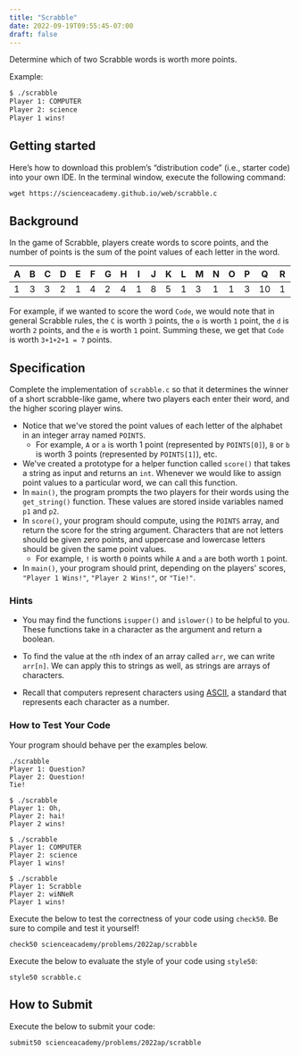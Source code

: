 ```yaml
---
title: "Scrabble"
date: 2022-09-19T09:55:45-07:00
draft: false
---
```


Determine which of two Scrabble words is worth more points.
<!--more-->

Example:
```md
$ ./scrabble
Player 1: COMPUTER
Player 2: science
Player 1 wins!
```

## Getting started

Here’s how to download this problem’s “distribution code” (i.e., starter code) into your own IDE. In the terminal window, execute the following command:

```md
wget https://scienceacademy.github.io/web/scrabble.c
```

## Background

In the game of Scrabble, players create words to score points, and the number of points is the sum of the point values of each letter in the word.

|A|B|C|D|E|F|G|H|I|J|K|L|M|N|O|P|Q|R|S|T|U|V|W|X|Y|Z|
|-|-|-|-|-|-|-|-|-|-|-|-|-|-|-|-|-|-|-|-|-|-|-|-|-|-|
|1|3|3|2|1|4|2|4|1|8|5|1|3|1|1|3|10|1|1|1|1|4|4|8|4|10|

For example, if we wanted to score the word `Code`, we would note that in general Scrabble rules, the `C` is worth `3` points, the `o` is worth `1` point, the `d` is worth `2` points, and the `e` is worth `1` point. Summing these, we get that `Code` is worth `3+1+2+1 = 7` points.

## Specification

Complete the implementation of `scrabble.c` so that it determines the winner of a short scrabble-like game, where two players each enter their word, and the higher scoring player wins.

* Notice that we've stored the point values of each letter of the alphabet in an integer array named `POINTS`.
  * For example, `A` or `a` is worth 1 point (represented by `POINTS[0]`), `B` or `b` is worth 3 points (represented by `POINTS[1]`), etc.
* We've created a prototype for a helper function called `score()` that takes a string as input and returns an `int`. Whenever we would like to assign point values to a particular word, we can call this function.
* In `main()`, the program prompts the two players for their words using the `get_string()` function. These values are stored inside variables named `p1` and `p2`.
* In `score()`, your program should compute, using the `POINTS` array, and return the score for the string argument. Characters that are not letters should be given zero points, and uppercase and lowercase letters should be given the same point values.
  * For example, `!` is worth `0` points while `A` and `a` are both worth `1` point.
* In `main()`, your program should print, depending on the players' scores, `"Player 1 Wins!"`, `"Player 2 Wins!"`, or `"Tie!"`.

### Hints

* You may find the functions `isupper()` and `islower()` to be helpful to you. These functions take in a character as the argument and return a boolean.

* To find the value at the `n`th index of an array called `arr`, we can write `arr[n]`. We can apply this to strings as well, as strings are arrays of characters.

* Recall that computers represent characters using [ASCII](http://asciitable.com/), a standard that represents each character as a number.

### How to Test Your Code

Your program should behave per the examples below.

```
./scrabble
Player 1: Question?
Player 2: Question!
Tie!
```

```
$ ./scrabble
Player 1: Oh,
Player 2: hai!
Player 2 wins!
```

```
$ ./scrabble
Player 1: COMPUTER
Player 2: science
Player 1 wins!
```

```
$ ./scrabble
Player 1: Scrabble
Player 2: wiNNeR
Player 1 wins!
```

Execute the below to test the correctness of your code using `check50`. Be sure to compile and test it yourself!

```
check50 scienceacademy/problems/2022ap/scrabble
```

Execute the below to evaluate the style of your code using `style50`:

```
style50 scrabble.c
```

## How to Submit

Execute the below to submit your code:

```
submit50 scienceacademy/problems/2022ap/scrabble
```

